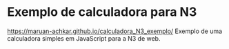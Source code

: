 # Exemplo de calculadora para N3
https://maruan-achkar.github.io/calculadora_N3_exemplo/
Exemplo de uma calculadora simples em JavaScript para a N3 de web.
